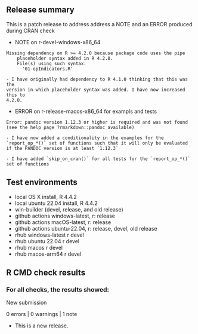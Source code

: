 ## Release summary

This is a patch release to address address a NOTE and an ERROR produced during
CRAN check

* NOTE on r-devel-windows-x86_64

```
Missing dependency on R >= 4.2.0 because package code uses the pipe
    placeholder syntax added in R 4.2.0.
    File(s) using such syntax:
      '01-opIndicators.R'
```

    - I have originally had dependency to R 4.1.0 thinking that this was the
    version in which placeholder syntax was added. I have now increased this to
    4.2.0.

* ERROR on r-release-macos-x86_64 for exampls and tests

```
Error: pandoc version 1.12.3 or higher is required and was not found (see the help page ?rmarkdown::pandoc_available)
```

    - I have now added a conditionality in the examples for the `report_op_*()` set of functions such that it will only be evaluated if the PANDOC version is at least `1.12.3`

    - I have added `skip_on_cran()` for all tests for the `report_op_*()` set of functions


## Test environments
* local OS X install, R 4.4.2
* local ubuntu 22.04 install, R 4.4.2
* win-builder (devel, release, and old release)
* github actions windows-latest, r: release
* github actions macOS-latest, r: release
* github actions ubuntu-22.04, r: release, devel, old release
* rhub windows-latest r devel
* rhub ubuntu 22.04 r devel
* rhub macos r devel
* rhub macos-arm64 r devel


## R CMD check results

### For all checks, the results showed:

  New submission

0 errors | 0 warnings | 1 note

* This is a new release.

